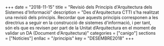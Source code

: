 +++
date        = "2018-11-15"
title       = "Revisió dels Principis d'Arquitectura dels Sistemes d'Informació"
description = "Des d'Arquitectura CTTI s'ha realitzat una revisió dels principis. Recordar que aquests principis corresponen a les directrius a seguir en la construcció de sistemes d'informació, i per tant, són els que es revisen per part de la Unitat d’Arquitectura en el moment de validar un DA (Document d'Arquitectura)"
categories  = ["canigo"]
sections    = ["Notícies"]
enllac      = "/principis"
key         = "DESEMBRE2018"
+++
